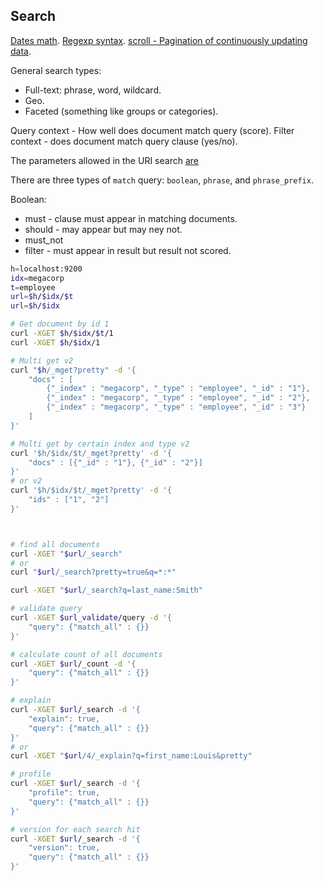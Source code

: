 Search
-

[Dates math](https://www.elastic.co/guide/en/elasticsearch/reference/current/query-dsl-range-query.html#_date_math_and_rounding).
[Regexp syntax](https://www.elastic.co/guide/en/elasticsearch/reference/current/query-dsl-regexp-query.html#regexp-syntax).
[scroll - Pagination of continuously updating data](https://www.elastic.co/guide/en/elasticsearch/reference/current/search-request-scroll.html).

General search types:
* Full-text: phrase, word, wildcard.
* Geo.
* Faceted (something like groups or categories).

Query context - How well does document match query (score).
Filter context - does document match query clause (yes/no).

The parameters allowed in the URI search
[are](https://www.elastic.co/guide/en/elasticsearch/reference/current/search-uri-request.html#_parameters_4)

There are three types of `match` query: `boolean`, `phrase`, and `phrase_prefix`.

Boolean:
* must - clause must appear in matching documents.
* should - may appear but may ney not.
* must_not
* filter - must appear in result but result not scored.

````sh
h=localhost:9200
idx=megacorp
t=employee
url=$h/$idx/$t
url=$h/$idx

# Get document by id 1
curl -XGET $h/$idx/$t/1
curl -XGET $h/$idx/1

# Multi get v2
curl "$h/_mget?pretty" -d '{
    "docs" : [
        {"_index" : "megacorp", "_type" : "employee", "_id" : "1"},
        {"_index" : "megacorp", "_type" : "employee", "_id" : "2"},
        {"_index" : "megacorp", "_type" : "employee", "_id" : "3"}
    ]
}'

# Multi get by certain index and type v2
curl '$h/$idx/$t/_mget?pretty' -d '{
    "docs" : [{"_id" : "1"}, {"_id" : "2"}]
}'
# or v2
curl '$h/$idx/$t/_mget?pretty' -d '{
    "ids" : ["1", "2"]
}'



# find all documents
curl -XGET "$url/_search"
# or
curl "$url/_search?pretty=true&q=*:*"

curl -XGET "$url/_search?q=last_name:Smith"

# validate query
curl -XGET $url_validate/query -d '{
    "query": {"match_all" : {}}
}'

# calculate count of all documents
curl -XGET $url/_count -d '{
    "query": {"match_all" : {}}
}'

# explain
curl -XGET $url/_search -d '{
    "explain": true,
    "query": {"match_all" : {}}
}'
# or
curl -XGET "$url/4/_explain?q=first_name:Louis&pretty"

# profile
curl -XGET $url/_search -d '{
    "profile": true,
    "query": {"match_all" : {}}
}'

# version for each search hit
curl -XGET $url/_search -d '{
    "version": true,
    "query": {"match_all" : {}}
}'

````

